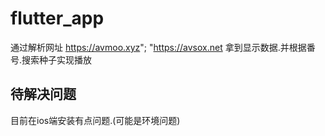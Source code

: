# flutter_app

通过解析网址 https://avmoo.xyz"; "https://avsox.net
拿到显示数据.并根据番号.搜索种子实现播放


## 待解决问题
目前在ios端安装有点问题.(可能是环境问题)	




